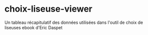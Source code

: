 choix-liseuse-viewer
====================

Un tableau récapitulatif des données utilisées dans l'outil de choix de liseuses ebook d'Eric Daspet
